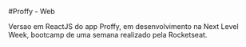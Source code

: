 #Proffy - Web

Versao em ReactJS do app Proffy, em desenvolvimento na Next Level Week, bootcamp de uma semana realizado pela Rocketseat.